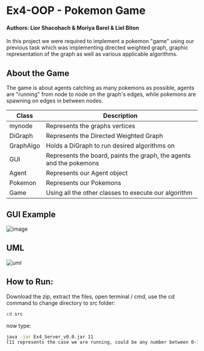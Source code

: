 # Ex4-OOP - Pokemon Game
#### Authors: Lior Shacohach & Moriya Barel & Liel Biton

In this project we were required to implement a pokemon "game" using our previous task which was implementing directed weighted graph, graphic representation of the graph
as well as various applicable algorithms.

## About the Game

The game is about agents catching as many pokemons as possible, agents are "running" from node to node on the graph's edges, while pokemons are spawning on edges in between nodes.


| Class | Description |
| ------ | ------ |
| mynode | Represents the graphs vertices |
| DiGraph | Represents the Directed Weighted Graph |
| GraphAlgo | Holds a DiGraph to run desired algorithms on |
| GUI | Represents the board, paints the graph, the agents and the pokemons |
| Agent | Represents our Agent object |
| Pokemon | Represents our Pokemons |
| Game | Using all the other classes to execute our algorithm |

## GUI Example
![image](https://i.imgur.com/jrQfj8D.png)


## UML
![uml](https://i.imgur.com/51xr2pf.png)

## How to Run:

Download the zip, extract the files, open terminal / cmd, use the cd command to change directory to src folder:
```sh
cd src
```
now type:
```sh
java -jar Ex4_Server_v0.0.jar 11
(11 represents the case we are running, could be any number between 0-15)

```

